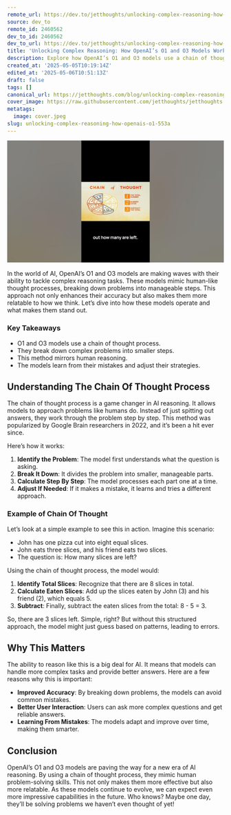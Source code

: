 ```yaml
---
remote_url: https://dev.to/jetthoughts/unlocking-complex-reasoning-how-openais-o1-and-o3-models-work-44pf
source: dev_to
remote_id: 2460562
dev_to_id: 2460562
dev_to_url: https://dev.to/jetthoughts/unlocking-complex-reasoning-how-openais-o1-and-o3-models-work-44pf
title: 'Unlocking Complex Reasoning: How OpenAI’s O1 and O3 Models Work'
description: Explore how OpenAI’s O1 and O3 models use a chain of thought process to perform complex reasoning, mimicking human problem-solving skills.
created_at: '2025-05-05T10:19:14Z'
edited_at: '2025-05-06T10:51:13Z'
draft: false
tags: []
canonical_url: https://jetthoughts.com/blog/unlocking-complex-reasoning-how-openais-o1-553a/
cover_image: https://raw.githubusercontent.com/jetthoughts/jetthoughts.github.io/master/content/blog/unlocking-complex-reasoning-how-openais-o1-553a/cover.jpeg
metatags:
  image: cover.jpeg
slug: unlocking-complex-reasoning-how-openais-o1-553a
---
```

[![Unlocking Complex Reasoning: How OpenAI’s O1 and O3 Models Work](file_0.jpg)](https://www.youtube.com/watch?v=mUKkjMoKEdg)

In the world of AI, OpenAI’s O1 and O3 models are making waves with their ability to tackle complex reasoning tasks. These models mimic human-like thought processes, breaking down problems into manageable steps. This approach not only enhances their accuracy but also makes them more relatable to how we think. Let’s dive into how these models operate and what makes them stand out.

### Key Takeaways

*   O1 and O3 models use a chain of thought process.
*   They break down complex problems into smaller steps.
*   This method mirrors human reasoning.
*   The models learn from their mistakes and adjust their strategies.

## Understanding The Chain Of Thought Process

The chain of thought process is a game changer in AI reasoning. It allows models to approach problems like humans do. Instead of just spitting out answers, they work through the problem step by step. This method was popularized by Google Brain researchers in 2022, and it’s been a hit ever since.

Here’s how it works:

1.  **Identify the Problem**: The model first understands what the question is asking.
2.  **Break It Down**: It divides the problem into smaller, manageable parts.
3.  **Calculate Step By Step**: The model processes each part one at a time.
4.  **Adjust If Needed**: If it makes a mistake, it learns and tries a different approach.

### Example of Chain Of Thought

Let’s look at a simple example to see this in action. Imagine this scenario:

*   John has one pizza cut into eight equal slices.
*   John eats three slices, and his friend eats two slices.
*   The question is: How many slices are left?

Using the chain of thought process, the model would:

1.  **Identify Total Slices**: Recognize that there are 8 slices in total.
2.  **Calculate Eaten Slices**: Add up the slices eaten by John (3) and his friend (2), which equals 5.
3.  **Subtract**: Finally, subtract the eaten slices from the total: 8 - 5 = 3.

So, there are 3 slices left. Simple, right? But without this structured approach, the model might just guess based on patterns, leading to errors.

## Why This Matters

The ability to reason like this is a big deal for AI. It means that models can handle more complex tasks and provide better answers. Here are a few reasons why this is important:

*   **Improved Accuracy**: By breaking down problems, the models can avoid common mistakes.
*   **Better User Interaction**: Users can ask more complex questions and get reliable answers.
*   **Learning From Mistakes**: The models adapt and improve over time, making them smarter.

## Conclusion

OpenAI’s O1 and O3 models are paving the way for a new era of AI reasoning. By using a chain of thought process, they mimic human problem-solving skills. This not only makes them more effective but also more relatable. As these models continue to evolve, we can expect even more impressive capabilities in the future. Who knows? Maybe one day, they’ll be solving problems we haven’t even thought of yet!